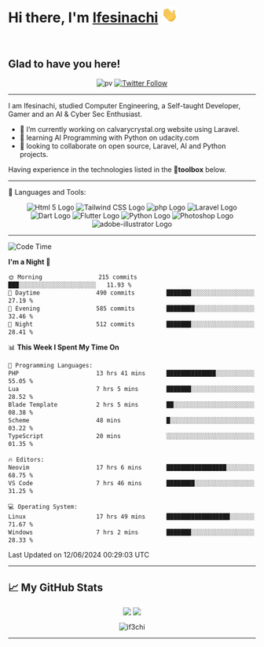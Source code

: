 <h1 align="left">Hi there, I'm <a href="https://twitter.com/ifeabasi" target="_blank">Ifesinachi</a> <img
src="https://github.com/if3chi/if3chi/raw/main/img/Hi.gif" height="32" /></h1>
<br />


<h2>Glad to have you here!</h2> 

<div align="center">

![pv](https://pageview.vercel.app/?github_user=if3chi)
[![Twitter Follow](https://img.shields.io/twitter/follow/ifeabasi?label=Follow%20me%20on%20Twitter&style=social)](https://twitter.com/intent/follow?screen_name=ifeabasi)
<!-- ![GitHub last commit](https://img.shields.io/github/last-commit/if3chi/if3chi) -->

</div>

---


<!--
**if3chi/if3chi** is a ✨ _special_ ✨ repository because its `README.md` (this file) appears on your GitHub profile.

Here are some ideas to get you started:

- 🔭 I’m currently working on ...
- 🌱 I’m currently learning ...
- 👯 I’m looking to collaborate on ...
- 🤔 I’m looking for help with ...
- 💬 Ask me about ...
- 📫 How to reach me: ...
- 😄 Pronouns: ...
- ⚡ Fun fact: ...
-->

I am Ifesinachi, studied Computer Engineering, a Self-taught Developer, Gamer and an AI & Cyber Sec Enthusiast.

- 🔭 I’m currently working on calvarycrystal.org website using Laravel.
- 🌱 learning AI Programming with Python on udacity.com
- 🤝 looking to collaborate on open source, Laravel, AI and Python projects.
 
Having experience in the technologies listed in the 🧰**toolbox** below.

---

🧰 Languages and Tools:

<div align="center">
    <img src="https://cdn.worldvectorlogo.com/logos/html5-2.svg" alt="Html 5 Logo" width="50" height="50"/> 
    <img src="https://cdn.worldvectorlogo.com/logos/tailwind-css-2.svg" alt="Tailwind CSS Logo" width="50" height="50"/>
    <img src="https://cdn.worldvectorlogo.com/logos/php-1.svg" alt="php Logo" width="50" height="50"/>
    <img src="https://cdn.worldvectorlogo.com/logos/laravel-2.svg" alt="Laravel Logo" width="50" height="50"/>
    <img src="https://cdn.worldvectorlogo.com/logos/dart.svg" alt="Dart Logo" width="50" height="50"/>
    <img src="https://cdn.worldvectorlogo.com/logos/flutter-logo.svg" alt="Flutter Logo" width="50" height="50"/> 
    <img src="https://cdn.worldvectorlogo.com/logos/python-5.svg" alt="Python Logo" width="50" height="50"/>
    <img src="https://cdn.worldvectorlogo.com/logos/photoshop-cc-7.svg" alt="Photoshop Logo" width="50" height="50"/>
    <img src="https://cdn.worldvectorlogo.com/logos/adobe-illustrator-cc-2019.svg" alt="adobe-illustrator Logo" width="50" height="50"/>
</div>

---
<!--START_SECTION:waka-->
![Code Time](http://img.shields.io/badge/Code%20Time-1%2C351%20hrs%2032%20mins-blue)

**I'm a Night 🦉** 

```text
🌞 Morning                215 commits         ███░░░░░░░░░░░░░░░░░░░░░░   11.93 % 
🌆 Daytime                490 commits         ███████░░░░░░░░░░░░░░░░░░   27.19 % 
🌃 Evening                585 commits         ████████░░░░░░░░░░░░░░░░░   32.46 % 
🌙 Night                  512 commits         ███████░░░░░░░░░░░░░░░░░░   28.41 % 
```


📊 **This Week I Spent My Time On** 

```text
💬 Programming Languages: 
PHP                      13 hrs 41 mins      ██████████████░░░░░░░░░░░   55.05 % 
Lua                      7 hrs 5 mins        ███████░░░░░░░░░░░░░░░░░░   28.52 % 
Blade Template           2 hrs 5 mins        ██░░░░░░░░░░░░░░░░░░░░░░░   08.38 % 
Scheme                   48 mins             █░░░░░░░░░░░░░░░░░░░░░░░░   03.22 % 
TypeScript               20 mins             ░░░░░░░░░░░░░░░░░░░░░░░░░   01.35 % 

🔥 Editors: 
Neovim                   17 hrs 6 mins       █████████████████░░░░░░░░   68.75 % 
VS Code                  7 hrs 46 mins       ████████░░░░░░░░░░░░░░░░░   31.25 % 

💻 Operating System: 
Linux                    17 hrs 49 mins      ██████████████████░░░░░░░   71.67 % 
Windows                  7 hrs 2 mins        ███████░░░░░░░░░░░░░░░░░░   28.33 % 
```


 Last Updated on 12/06/2024 00:29:03 UTC
<!--END_SECTION:waka-->

---

## &#x1f4c8; My GitHub Stats

<div align="center">
    <img align="center" src="https://github-readme-stats.vercel.app/api?username=if3chi&theme=radical&icon_color=d03e7c&show_icons=true0&hide=issues" />
    <img align="center" width="250" src="https://github-readme-stats.vercel.app/api/top-langs/?username=if3chi&hide=html,kotlin&theme=radical&show_owner=true&layout=default" />
    <p><img align="center" src="https://github-readme-streak-stats.herokuapp.com/?user=if3chi&theme=radical" alt="if3chi" /></p>
</div>

---